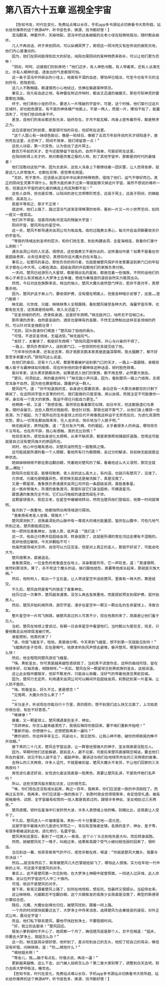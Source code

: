 # 第八百六十五章 巡视全宇宙
        【告知书友，时代在变化，免费站点难以长存，手机app多书源站点切换看书大势所趋，站长给你推荐的这个换源APP，听书音色多、换源、找书都好使！】
       混沌翻涌，神雷炸开，天崩地裂，混沌中的这条蜿蜒的古老小径在轻微地摇动，随时都会崩坏。
       几人不再说话，终于来到阴间，可以纵横冥界了，俯视这一阴冷而又有些传说的衰败天地，他们内心是激动的。
       因为，他们在阴间能得到巨大的好处，纯阳也需阴间的某种物质来弥补，可以让他们更为恐怖！
       “阴间，呵呵，迎接我们的到来吧！”他们迈步，有人神色冷酷，有人带着笑，还有人淡漠无比，亦有人眼神炽盛，透发出的气息都很可怕。
       这一条于混沌中开辟出的小径上，地面有干涸的血迹，哪怕早已暗淡，可至今也有不灭的法则符号，若隐若现。
       这几人不敢触碰，都谨慎而小心地绕过，仿佛在躲避某种禁忌。
       事实上，但凡有血迹之地，有神雷在附近炸响时，都会又迅速的被磨灭，那些可斩神灵的雷霆都在消融。
       终于，他们来到小径的尽头，要进入一片残破的宇宙中，可是，这个时候，他们穿行过这片区域时，却也脸色骤变，有不腐的神体横尸地面上，不是一两人，而是一片，哪怕干枯了，能量消失了，可他们依旧肉身不坏。
       甚至，连他们的发丝都还有光泽，始终存在，岁月不能瓦解，肉身上密布着符号，都是秩序之力。
       这应该是他们的前辈，都是很可怕的存在，但却死在这里。
       “这个人眉心有一抹绿色胎记，像是一轮绿日，像极了五百万年前传说的天才绿阳道子，居然死在这里，太恐怖了，阴间不简单，我们得留意一点！”
       这些人动容，第一次变色，认为低估了这片冥土。
       数百万年前的天才，至今还能够留下姓名的，自然不简单，可是却死在这里。
       在阳间称得上天才的，绝对都是厉害之极的人物，到了其他宇宙中，那都是同时代的最强者！
       他们没敢动这些尸体，因为太诡异，这些人浑身上下都缭绕着一团灰雾，让人觉得发瘆，就是这几人非常强大，也都在忌惮，感觉寒毛倒竖。
       “无妨，死于意外，应该是从混沌中冲出来的特殊物质，侵蚀了他们，运气不够好而已。真正的阴间生灵算不得什么，我界大能的弟子过来一尊就能够灭掉这片宇宙，虽然不想说的难听一些，但是这片宇宙的进化者的确连土鸡瓦狗都不如！”
       这些人自恃，但也是实情，以阳间的进化文明等阶而言，远高于冥土，远高于阴间，的确能俯视，高高在上。
       若是平等视之，那才不正常！
       就这样，他们上路了，路过混沌气逐渐变得稀薄的地带，看到一片又一片小世界空间，如同一座又一座孤岛。
       他们并不停留，径直闯向毗邻混沌的残破大宇宙！
       阴间宇宙，楚风所在的星空中。
       这一天，楚风不断骂通天虫洞公司为吸血鬼，收的过路费太黑心，每次开启虫洞都要收天价的宇宙币。
       “等我的场域达到圣师的层次，和你们抢生意，到处构建虫洞，全星海相连，我看你们拿什么剥削！”
       通天虫洞公司的人无语，很想说，这些路费又不是你出的，这样激动作甚？如果不是看在你是超级贵宾，业务往来密切，真想将你这大魔头扔在半路上。
       事实上，在楚风的身边，那些负伤的同行者，也就是被楚风保护并发誓要送到家门口的年轻天才都在心中大骂，心都在滴血，超级虫洞的开启都他们的家族负责付账。
       一天间，楚风已经游历九大星球，都是很出名的星辰，都居住着一些强族，不然的话他们的核心子弟怎么有资格进入大梦净土去争雄，想成为秦珞音的道侣自然实力极其出众。
       然而，今日对这些族群来说，相当的恼火，楚风大魔头居然登门拜访，若非不是对手，真想轰杀他。
       因为，楚风护送子弟上门，要收保护费，没有摆在明面上，但是各种暗示足够了，这是……登门勒索！
       映无敌、元世成、元媛、映晓晓等人全程跟随，看到楚风接受各种大药、海量宇宙币等，也都有些无言，这简直是抢劫啊，收入太迅猛了。
       “亚圣领域的药剂，虎骨炼身酒，这是好东西啊。”映无敌开口，咕咚忍不住咽口水。
       那所谓的虎骨，自然是圣级的，酒浆也是稀有的圣酿，不然无法熬制出这样亚圣领域的药剂，可以针对亚圣强筋壮骨！
       “无妨，回头我请你们喝酒！”楚风拍了拍他的肩头。
       “可惜，不进亚圣领域，无福消受。”映无敌叹气。
       “发财了，太奢侈了，都是好东西啊！”欧阳风眉开眼笑，开心与兴奋的不得了。
       一路上，楚风负责保护人，送到家门口，一些敛财的任务就交给了他。
       “万年年份的朱果，还有龙舌草，刚才我那天鹅本家真是底蕴深厚啊，我太腼腆了，都不好意思多索要大药。”欧阳风这么说道。
       在他们的身后，还有十几人呢，都是等着被护送到家门口的天才，一路上一直跟随，亲眼目睹人贩子与霸神体如何勒索，现在听到他的助手霸神体这种话语，顿时脸色铁青。
       面对本家，这头黑天鹅都杀熟，如果是进入他们的家族，都不用去想，必然要大放血。
       “楚兄，何须如此，用的着这样吗？”映无敌小声问道，因为，看到楚风一路上门收账，总感觉浑身不自然，因为他也算是帮凶，跟着护送一群人。
       楚风叹气，道：“你不知道我的苦，自身进化需要资源，身后还有一大票兄弟都穷的只剩下裤衩了，在这阴间宇宙大变革的时代，我们能做的只是变强，用以自保，而我注定不可能像你一样，身后有一个庞大的家族，我迫不得已只能自力更生。”
       他稍微一顿，又道：“我想变强，虽然现在看着繁花似锦，如日中天，但这都是虚幻与表象，随时会破灭。这些人既然对我敌视，曾经针对我，那我也就不客气了，从他们身上缴获一些资源。为了崛起，为了我所在的生命星球上的后代不用像我这样迫于无奈而反抗，为进化资源而忧愁，那么一切骂名都由我来背，任人去评说，快乐地当个人贩子吧。”
       映无敌闻言，肃然起敬，道：“吾兄有大气魄，你的崛起，关乎着很多人的命运，哪怕背负千古骂名，也在所不辞，我心有感触，真的无比钦佩！”
       他双目发热，感觉自身进化太顺畅，从来不缺资源，都是家族帮他铺就好道路，觉得这可能就是自己没有楚风强大的原因所在。
       同时，他心中也略有感动，对楚风油然而生一股敬佩之情。
       这可能就是所谓的看一个人顺眼，看他所有行为都顺眼，会过分的解读，目前映无敌就是这种状态。
       她妹妹映晓晓不断在那边翻白眼，凭着她对楚风的了解，看着他这么大义凛然，那完全就是……瞎扯！
       欧阳风也挺无语，能够将勒索、卖人说的这么高大上，有内涵，也就只有楚风了，没谁了。
       元世成、元媛也是眼露异色，感觉映无敌这是被洗脑了，真是没救了。
       又是一颗星球，香象族负责请通天虫洞公司开启一条超级虫洞，直抵香象星。
       这一族非常强大，所谓的香象渡河，那是形容它们身法超绝，可横渡星河。
       跟普通的象族完全不同，它们以闪电般的速度而闻名于世。
       这颗星球很大，恢宏古老，在星空中缓缓地转动，然而当楚风他们登临后，他第一时间就悚然。
       每次到了一族重地，他都悄然动用场域进行探测。
       “香象族有老圣人坐镇，很强大！”
       楚风探测到了，该族最深处的山脉中有一尊庞大的魂光能量团，蛰伏在山腹中，可但凡地气所到之处，楚风都能感应到。
       他一把拎住香象神女，当做人质，低声道：“我们走！”
       这一次，他自己付费开启超级虫洞，转身就跑了，这就是所谓的常在河边走哪有不湿鞋的。
       若非他感应敏锐，今天非翻船不可！
       他虽然是场域大宗师，自信可以力压亚圣，但是对上真正的圣人，那就不好说了，可能会吃大亏。
       楚风很果决，直接退走。
       香象族深处，一位金色的老象盘坐在地上，浑身都是符号，它一声叹息，道：“真谨慎啊，居然刹那消失，算了，杀不死这个魔头的话，强行跟他结怨，真要等他成长起来，那就是灭族大祸。”
       然后，他吩咐人，取出一个玉石盒，让人带进星空中送给楚风，里面有一株大药，算是结交。
       不久后，楚风自然是客气的放走了香象神女。
       经历过这一次事件，楚风越发谨慎，没怎么再去各族重地，而是提前预支到保护费，就开始放人。
       然后，楚风开始利用所得，游历宇宙，漫步在星空中一颗又一颗出名的生命星球上，寻故访友。
       整片星空中一片鸡飞狗跳，被楚风卖过的人可真不少，现在他真的来了，简直是让他们羞于见人。
       当初，楚风在地球上曾说过，有朝一日会来星空中看望他们，当时都以为是狂言，戏言，只要他敢走出地球保准被打死。
       谁能想到，他真的来了！
       “诶，你是飞蝗圣子，哈哈，真是缘分啊，今天来到飞蝗星，想不到第一天就能见到你！”
       飞蝗族的圣子觉得，实在是晦气，他原本听到风声想去避难，躲开楚风，哪里料到他来的这么快！
       然后，他全程陪同楚风游览飞蝗星。
       “嗨，黑蛇圣女，你可真是越来越性感妖娆了，当初真不该放你走，这样的曲线玲珑，留在地球多好，红袖添香，相随相伴。”一天后，楚风在另一颗星球见到黑蛇族的圣女，这般说道。
       这让此女暗中磨银牙，但却不敢发作，只能自认倒霉，没好气的带着他游览黑蛇巨城。
       因为，楚风行无定所，利用通天虫洞公司可以瞬间开启超级虫洞，刹那赶到某一片星海，让人防不胜防。
       “嗨，牧璇圣女，好久不见，甚是想念！”
       “见鬼啊，大魔头你怎么来了？”
       ……
       “天马圣子，听说现在你能日行十万里，真的假的，想不到我们这么快又见面了，上次拍卖你很仓促，有些不好意思。”
       “唏律律！”
       接着，又一颗星球上，楚风偶遇某些圣子、神女。
       “苏菲神女，你怎么越来越漂亮了，我很后悔将你放回来，要不咱们重新开始吧！”
       “重新开始，你想做什么，还想把我再卖一遍吗？”
       “瞧你说的，你这样亭亭玉立，风姿动人，我见犹怜，让我心神不稳，被你的明艳晃的睁不开双眼。”
       接下来的二十几天，楚风全宇宙巡游，让一群曾经很强大的神子、圣女简直是没脸见人。
       因为，早期时他们还能躲避，提前走人，避不见客，可是后来楚风直接隔空喊话，要去他们所在的星球，说见不到人就不走了，威胁声称，要讲述与他们在地球所共处的三天两夜的故事。
       去特么的三天两夜，许多人诅咒，不就是被扣留，楚风大魔头不发货，不让他们回家的三天两夜吗？
       男性进化者还好说，女性进化者这简直是一脸黑色，真要让楚风乱讲，不是败坏她们名声吗？
       所以，这些天楚风每天都在访友，过的很充实。
       “唉，你们现在还没有成长起来，再过一百年，我再来，你们应该是一族的中流砥柱了。而再过五百年，我再来，你们应该是一族的族长了，到那时我会觉得很荣幸，肯定倍受礼遇，被高规格接待，试想，全宇宙最有权势的一批人都是我卖过的，跟很许多神女、圣女相处过三天两夜。”
       楚风感慨，顿时在星海中引发轩然大波，许多人真想缝上他的嘴，别瞎比比，这简直让人受不了。
       不久后，楚风进入一片璀璨星海，来到一片十分重要之地——混元宫。
       这是宇宙中最强大的几座进化学院之一，背后有至强者坐镇，各族的圣子、神女、皇子等，有很多都被送到此地，进化修行，名震宇宙。
       楚风来到这里后，看到了一位故人——紫鸾，这个小丫头见到他先是大叫，而后转身就跑。
       然而，她被楚风吼了一嗓子，叫她过来，结果紫鸾跟个受气小媳妇般怯弱的回来了，很听话。
       当见到这一幕，他哥哥紫宵气的不行，感觉牙都在疼，喝道：“你就是楚风大魔头，我要与你决战！”
       然后……就没有然后了，紫宵被楚风几大巴掌就给拍飞了，哪怕此人很强，实力在年轻一代中排的上号，可还是不是楚风的对手。
       事实上，这不是楚风第一次见到他，在大梦净土神殿中就曾照面，一同进入过异域，此人非常强，足以位列宇宙这代人中二十强内。
       可惜，依旧不是楚风的对手。
       接下来，紫鸾又跟着楚风上路了，如同在地球般，想反抗，但最终又很顺从，当起侍女来。
       这让映晓晓、元媛都忍不住翻白眼，这个大眼紫发的鸾族少女简直是没救了，典型的斯德哥尔摩综合症。
       随后，元魔、大魔女赵晴也归位，被楚风找到，跟着一同上路。
       一个月的时间很快就要过去了，大梦净土中传来消息，选择楚风为去秦珞音的道侣，对外正式公布，震动全宇宙！
       而且，他们私下联系楚风，要他尽快赶到净土，不要耽搁时间。
       “好，我立刻去娶亲！”楚风回应。
       银发小萝莉顿时不开心了，她观察一个月了，确信楚风就是那个人，忍不住喊道：“姐夫，你要去大梦净土，我姐怎么办？”
       这一刻，映无敌耳朵很好使，他听到了，差点咬到自己的舌头，他挖了挖自己的耳朵，确信没有听错，问映晓晓，道：“你……喊他什么？”
       “喊他姐夫啊！”
       “等会儿，我……脑子有点乱，你慢点说，再说一遍！”
       更新越来越晚，这么下去，出门被人拍砖怎么办？第二章大家别等了，调整到白天去吧，努力去练大梦呼吸法，睡觉去。
       【告知书友，时代在变化，免费站点难以长存，手机app多书源站点切换看书大势所趋，站长给你推荐的这个换源APP，听书音色多、换源、找书都好使！】